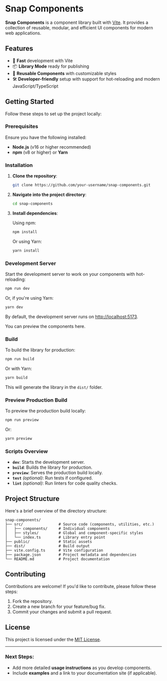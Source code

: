 # Snap Components

**Snap Components** is a component library built with [Vite](https://vitejs.dev/). It provides a collection of reusable, modular, and efficient UI components for modern web applications.

## Features

- 🚀 **Fast** development with Vite
- 📦 **Library Mode** ready for publishing
- 🎨 **Reusable Components** with customizable styles
- 🛠 **Developer-friendly** setup with support for hot-reloading and modern JavaScript/TypeScript

## Getting Started

Follow these steps to set up the project locally:

### Prerequisites

Ensure you have the following installed:

- **Node.js** (v16 or higher recommended)
- **npm** (v8 or higher) or **Yarn**

### Installation

1. **Clone the repository**:

   ```bash
   git clone https://github.com/your-username/snap-components.git
   ```

2. **Navigate into the project directory**:

   ```bash
   cd snap-components
   ```

3. **Install dependencies**:

   Using npm:

   ```bash
   npm install
   ```

   Or using Yarn:

   ```bash
   yarn install
   ```

### Development Server

Start the development server to work on your components with hot-reloading:

```bash
npm run dev
```

Or, if you're using Yarn:

```bash
yarn dev
```

By default, the development server runs on [http://localhost:5173](http://localhost:5173).

You can preview the components here.

### Build

To build the library for production:

```bash
npm run build
```

Or with Yarn:

```bash
yarn build
```

This will generate the library in the `dist/` folder.

### Preview Production Build

To preview the production build locally:

```bash
npm run preview
```

Or:

```bash
yarn preview
```

### Scripts Overview

- **`dev`**: Starts the development server.
- **`build`**: Builds the library for production.
- **`preview`**: Serves the production build locally.
- **`test`** _(optional)_: Run tests if configured.
- **`lint`** _(optional)_: Run linters for code quality checks.

## Project Structure

Here's a brief overview of the directory structure:

```
snap-components/
├── src/                # Source code (components, utilities, etc.)
│   ├── components/     # Individual components
│   ├── styles/         # Global and component-specific styles
│   └── index.ts        # Library entry point
├── public/             # Static assets
├── dist/               # Build output
├── vite.config.ts      # Vite configuration
├── package.json        # Project metadata and dependencies
└── README.md           # Project documentation
```

## Contributing

Contributions are welcome! If you'd like to contribute, please follow these steps:

1. Fork the repository.
2. Create a new branch for your feature/bug fix.
3. Commit your changes and submit a pull request.

## License

This project is licensed under the [MIT License](LICENSE).

---

### Next Steps:

- Add more detailed **usage instructions** as you develop components.
- Include **examples** and a link to your documentation site (if applicable).
